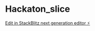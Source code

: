 # Hackaton_slice

[Edit in StackBlitz next generation editor ⚡️](https://stackblitz.com/~/github.com/Oxyb14/Hackaton_slice)